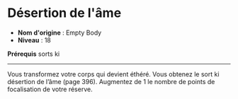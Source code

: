 # Désertion de l'âme

 * **Nom d'origine** : Empty Body
 * **Niveau** : 18


<p><strong>Prérequis</strong> sorts ki</p>
<hr>
<p>Vous transformez votre corps qui devient éthéré. Vous obtenez le sort ki désertion de l’âme (page 396). Augmentez de 1 le nombre de points de focalisation de votre réserve.</p>
